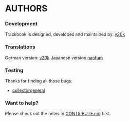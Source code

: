 AUTHORS
=======

### Development
Trackbook is designed, developed and maintained by: [y20k](https://github.com/y20k)

### Translations
German version: [y20k](https://github.com/y20k)
Japanese version [naofum](https://github.com/y20k)

### Testing
Thanks for finding all those bugs:

* [collectorgeneral](https://github.com/collectorgeneral)

### Want to help?
Please check out the notes in [CONTRIBUTE.md](https://github.com/y20k/trackbook/blob/master/CONTRIBUTE.md) first.
